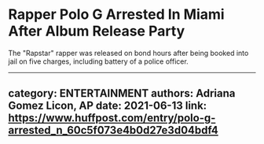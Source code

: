 # Rapper Polo G Arrested In Miami After Album Release Party

The "Rapstar" rapper was released on bond hours after being booked into jail on five charges, including battery of a police officer.

---
category: ENTERTAINMENT
authors: Adriana Gomez Licon, AP
date: 2021-06-13
link: https://www.huffpost.com/entry/polo-g-arrested_n_60c5f073e4b0d27e3d04bdf4
---

